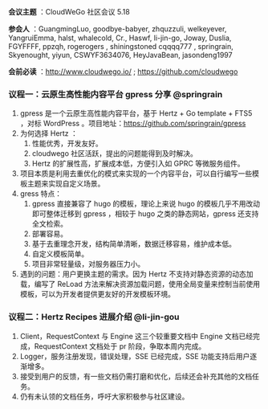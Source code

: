 **会议主题** ：CloudWeGo 社区会议 5.18

**参会人** ：GuangmingLuo, goodbye-babyer, zhquzzuli, welkeyever, YangruiEmma, halst, whalecold, Cr., Haswf, li-jin-go, Joway, Duslia, FGYFFFF, ppzqh, rogerogers , shiningstoned cqqqq777 , springrain, Skyenought, yiyun, CSWYF3634076, HeyJavaBean, jasondeng1997

**会前必读** ：http://www.cloudwego.io/ ; https://github.com/cloudwego

### 议程一：云原生高性能内容平台 gpress 分享 @springrain

1. gpress 是一个云原生高性能内容平台，基于 Hertz + Go template + FTS5 ，对标 WordPress 。项目地址：https://github.com/springrain/gpress
2. 为何选择 Hertz ：
   1. 性能优秀，开发友好。
   2. cloudwego 社区活跃，提出的问题能得到及时解决。
   3. Hertz 的扩展性高，扩展成本低，方便引入如 GPRC 等微服务组件。
3. 项目本质是利用去重优化的模式来实现的一个内容平台，可以自行编写一些模板主题来实现自定义场景。
4. gress 特点：
   1. gpress 直接兼容了 hugo 的模板，理论上来说 hugo 的模板几乎不用改动即可整体迁移到 gpress ，相较于 hugo 之类的静态网站，gpress 还支持全文检索。
   2. 部署容易。
   3. 基于去重理念开发，结构简单清晰，数据迁移容易，维护成本低。
   4. 自定义模板简单。
   5. 项目非常轻量级，对服务器压力小。
5. 遇到的问题：用户更换主题的需求。因为 Hertz 不支持对静态资源的动态加载，编写了 ReLoad 方法来解决资源加载问题，使用全局变量来控制当前使用模板，可以为开发者提供更友好的开发模板环境。

### 议程二：Hertz Recipes 进展介绍 @li-jin-gou

1. Client，RequestContext 与 Engine 这三个较重要文档中 Engine 文档已经完成，RequestContext 文档处于 pr 阶段，争取本周内完成。
2. Logger，服务注册发现，错误处理，SSE 已经完成，SSE 功能支持后用户逐渐增多。
3. 接受到用户的反馈，有一些文档仍需打磨和优化，后续还会补充其他的文档任务。
4. 仍有未认领的文档任务，呼吁大家积极参与社区建设。

